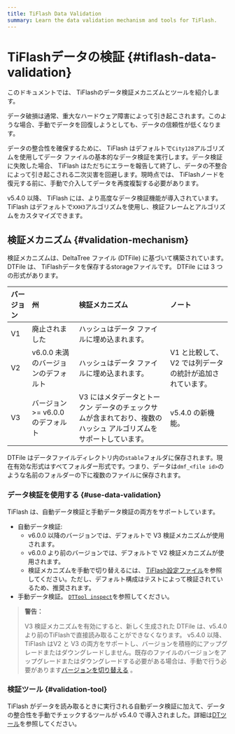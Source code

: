 ```yaml
---
title: TiFlash Data Validation
summary: Learn the data validation mechanism and tools for TiFlash.
---
```


# TiFlashデータの検証 {#tiflash-data-validation}

このドキュメントでは、 TiFlashのデータ検証メカニズムとツールを紹介します。

データ破損は通常、重大なハードウェア障害によって引き起こされます。このような場合、手動でデータを回復しようとしても、データの信頼性が低くなります。

データの整合性を確保するために、 TiFlash はデフォルトで`City128`アルゴリズムを使用してデータ ファイルの基本的なデータ検証を実行します。データ検証に失敗した場合、 TiFlash はただちにエラーを報告して終了し、データの不整合によって引き起こされる二次災害を回避します。現時点では、 TiFlashノードを復元する前に、手動で介入してデータを再度複製する必要があります。

v5.4.0 以降、 TiFlash には、より高度なデータ検証機能が導入されています。 TiFlash はデフォルトで`XXH3`アルゴリズムを使用し、検証フレームとアルゴリズムをカスタマイズできます。

## 検証メカニズム {#validation-mechanism}

検証メカニズムは、DeltaTree ファイル (DTFile) に基づいて構築されています。 DTFile は、 TiFlashデータを保存するstorageファイルです。 DTFile には 3 つの形式があります。

| バージョン | 州                         | 検証メカニズム                                                     | ノート                             |
| :---- | :------------------------ | :---------------------------------------------------------- | :------------------------------ |
| V1    | 廃止されました                   | ハッシュはデータ ファイルに埋め込まれます。                                      |                                 |
| V2    | v6.0.0 未満のバージョンのデフォルト     | ハッシュはデータ ファイルに埋め込まれます。                                      | V1 と比較して、V2 では列データの統計が追加されています。 |
| V3    | バージョン &gt;= v6.0.0 のデフォルト | V3 にはメタデータとトークン データのチェックサムが含まれており、複数のハッシュ アルゴリズムをサポートしています。 | v5.4.0 の新機能。                    |

DTFile はデータファイルディレクトリ内の`stable`フォルダに保存されます。現在有効な形式はすべてフォルダー形式です。つまり、データは`dmf_<file id>`のような名前のフォルダーの下に複数のファイルに保存されます。

### データ検証を使用する {#use-data-validation}

TiFlash は、自動データ検証と手動データ検証の両方をサポートしています。

-   自動データ検証:
    -   v6.0.0 以降のバージョンでは、デフォルトで V3 検証メカニズムが使用されます。
    -   v6.0.0 より前のバージョンでは、デフォルトで V2 検証メカニズムが使用されます。
    -   検証メカニズムを手動で切り替えるには、 [<a href="/tiflash/tiflash-configuration.md#configure-the-tiflashtoml-file">TiFlash設定ファイル</a>](/tiflash/tiflash-configuration.md#configure-the-tiflashtoml-file)を参照してください。ただし、デフォルト構成はテストによって検証されているため、推奨されます。
-   手動データ検証。 [<a href="/tiflash/tiflash-command-line-flags.md#dttool-inspect">`DTTool inspect`</a>](/tiflash/tiflash-command-line-flags.md#dttool-inspect)を参照してください。

> **警告：**
>
> V3 検証メカニズムを有効にすると、新しく生成された DTFile は、v5.4.0 より前のTiFlashで直接読み取ることができなくなります。 v5.4.0 以降、 TiFlash はV2 と V3 の両方をサポートし、バージョンを積極的にアップグレードまたはダウングレードしません。既存のファイルのバージョンをアップグレードまたはダウングレードする必要がある場合は、手動で行う必要があります[<a href="/tiflash/tiflash-command-line-flags.md#dttool-migrate">バージョンを切り替える</a>](/tiflash/tiflash-command-line-flags.md#dttool-migrate) 。

### 検証ツール {#validation-tool}

TiFlash がデータを読み取るときに実行される自動データ検証に加えて、データの整合性を手動でチェックするツールが v5.4.0 で導入されました。詳細は[<a href="/tiflash/tiflash-command-line-flags.md#dttool-inspect">DTツール</a>](/tiflash/tiflash-command-line-flags.md#dttool-inspect)を参照してください。
